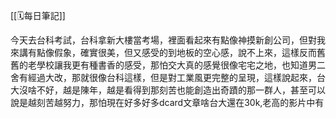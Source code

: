 [[🗓️每日筆記]]

今天去台科考試，台科拿新大樓當考場，裡面看起來有點像神摸新創公司，但對我來講有點像假象，確實很美，但又感受的到地板的空心感，說不上來，這樣反而舊舊的老學校讓我更有種書香的感受，那怕交大真的感覺很像宅宅之地，也知道男二舍有經過大改，那就很像台科這樣，但是對工業風更完整的呈現，這樣說起來，台大沒啥不好，越是陳年，越是看得到那刻苦也能創造出奇蹟的那一群人，甚至可以說是越刻苦越努力，那怕現在好多好多dcard文章啥台大還在30k,老高的影片中有